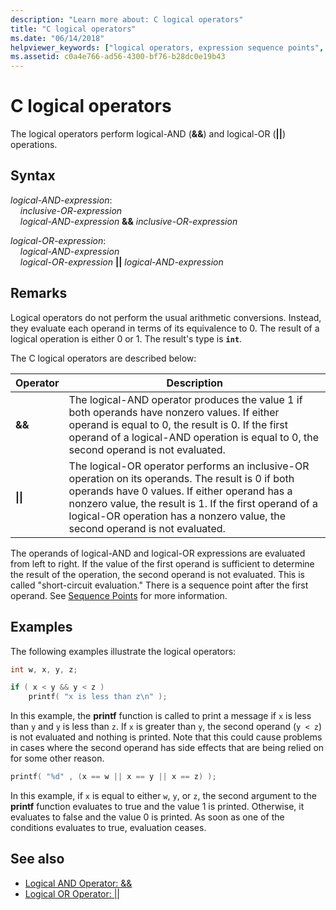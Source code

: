 ```yaml
---
description: "Learn more about: C logical operators"
title: "C logical operators"
ms.date: "06/14/2018"
helpviewer_keywords: ["logical operators, expression sequence points", "logical operators, C", "logical AND operator", "|| operator", "operators [C], logical", "short-circuit evaluation", "&& operator", "logical OR operator"]
ms.assetid: c0a4e766-ad56-4300-bf76-b28dc0e19b43
---
```

# C logical operators

The logical operators perform logical-AND (**&&**) and logical-OR (**||**) operations.

## Syntax

*logical-AND-expression*:<br/>
&nbsp;&nbsp;&nbsp;&nbsp;*inclusive-OR-expression*<br/>
&nbsp;&nbsp;&nbsp;&nbsp;*logical-AND-expression*  **&&**  *inclusive-OR-expression*

*logical-OR-expression*:<br/>
&nbsp;&nbsp;&nbsp;&nbsp;*logical-AND-expression*<br/>
&nbsp;&nbsp;&nbsp;&nbsp;*logical-OR-expression*  **&#124;&#124;**  *logical-AND-expression*

## Remarks

Logical operators do not perform the usual arithmetic conversions. Instead, they evaluate each operand in terms of its equivalence to 0. The result of a logical operation is either 0 or 1. The result's type is **`int`**.

The C logical operators are described below:

|Operator|Description|
|--------------|-----------------|
|**&&**|The logical-AND operator produces the value 1 if both operands have nonzero values. If either operand is equal to 0, the result is 0. If the first operand of a logical-AND operation is equal to 0, the second operand is not evaluated.|
|**&#124;&#124;**|The logical-OR operator performs an inclusive-OR operation on its operands. The result is 0 if both operands have 0 values. If either operand has a nonzero value, the result is 1. If the first operand of a logical-OR operation has a nonzero value, the second operand is not evaluated.|

The operands of logical-AND and logical-OR expressions are evaluated from left to right. If the value of the first operand is sufficient to determine the result of the operation, the second operand is not evaluated. This is called "short-circuit evaluation." There is a sequence point after the first operand. See [Sequence Points](../c-language/c-sequence-points.md) for more information.

## Examples

The following examples illustrate the logical operators:

```C
int w, x, y, z;

if ( x < y && y < z )
    printf( "x is less than z\n" );
```

In this example, the **printf** function is called to print a message if `x` is less than `y` and `y` is less than `z`. If `x` is greater than `y`, the second operand (`y < z`) is not evaluated and nothing is printed. Note that this could cause problems in cases where the second operand has side effects that are being relied on for some other reason.

```C
printf( "%d" , (x == w || x == y || x == z) );
```

In this example, if `x` is equal to either `w`, `y`, or `z`, the second argument to the **printf** function evaluates to true and the value 1 is printed. Otherwise, it evaluates to false and the value 0 is printed. As soon as one of the conditions evaluates to true, evaluation ceases.

## See also

- [Logical AND Operator: &&](../cpp/logical-and-operator-amp-amp.md)
- [Logical OR Operator: &#124;&#124;](../cpp/logical-or-operator-pipe-pipe.md)
